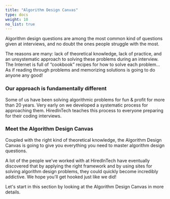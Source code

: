```yaml
---
title: "Algorithm Design Canvas"
type: docs
weight: 10
no_list: true
---
```

Algorithm design questions are among the most common kind of questions given at interviews, and no doubt the ones people struggle with the most.

The reasons are many: lack of theoretical knowledge, lack of practice, and an unsystematic approach to solving these problems during an interview. The Internet is full of “cookbook” recipes for how to solve each problem... As if reading through problems and memorizing solutions is going to do anyone any good!

### Our approach is fundamentally different

Some of us have been solving algorithmic problems for fun & profit for more than 20 years. Very early on we developed a systematic process for approaching them. HiredInTech teaches this process to everyone preparing for their coding interviews.

### Meet the Algorithm Design Canvas

Coupled with the right kind of theoretical knowledge, the Algorithm Design Canvas is going to give you everything you need to master algorithm design questions.

A lot of the people we’ve worked with at HiredInTech have eventually discovered that by applying the right framework and by using sites for solving algorithm design problems, they could quickly become incredibly addictive. We hope you'll get hooked just like we did!

Let's start in this section by looking at the Algorithm Design Canvas in more details.
